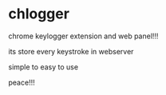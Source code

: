 # chlogger

chrome keylogger extension and web panel!!!

its store every keystroke in webserver 

simple to easy to use 

peace!!!
